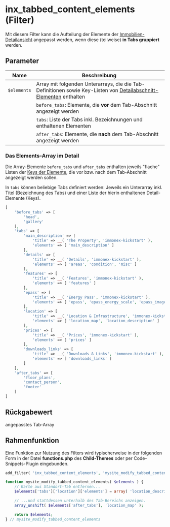 # inx_tabbed_content_elements (Filter)

Mit diesem Filter kann die Aufteilung der Elemente der [Immobilien-Detailansicht](/komponenten/detailansicht) angepasst werden, wenn diese (teilweise) **in Tabs gruppiert** werden.

## Parameter

| Name | Beschreibung |
| ---- | ------------ |
| `$elements` | Array mit folgenden Unterarrays, die die Tab-Definitionen sowie Key-Listen von [Detailabschnitt-Elementen](/komponenten/detailansicht#elemente-abschnitte) enthalten |
| | `before_tabs`: Elemente, die **vor** dem Tab-Abschnitt angezeigt werden |
| | `tabs`: Liste der Tabs inkl. Bezeichnungen und enthaltenen Elementen |
| | `after_tabs`: Elemente, die **nach** dem Tab-Abschnitt angezeigt werden |

### Das Elements-Array im Detail

Die Array-Elemente `before_tabs` und `after_tabs` enthalten jeweils "flache" Listen der [Keys der Elemente](/komponenten/detailansicht#elemente-abschnitte), die vor bzw. nach dem Tab-Abschnitt angezeigt werden sollen.

In `tabs` können beliebige Tabs definiert werden: Jeweils ein Unterarray inkl. Titel (Bezeichnung des Tabs) und einer Liste der hierin enthaltenen Detail-Elemente (Keys).

```php
[
	'before_tabs' => [
		'head',
		'gallery'
	],
	'tabs' => [
		'main_description' => [
			'title' => __( 'The Property', 'immonex-kickstart' ),
			'elements' => [ 'main_description' ]
		],
		'details' => [
			'title' => __( 'Details', 'immonex-kickstart' ),
			'elements' => [ 'areas', 'condition', 'misc' ]
		],
		'features' => [
			'title' => __( 'Features', 'immonex-kickstart' ),
			'elements' => [ 'features' ]
		],
		'epass' => [
			'title' => __( 'Energy Pass', 'immonex-kickstart' ),
			'elements' => [ 'epass', 'epass_energy_scale', 'epass_images' ]
		],
		'location' => [
			'title' => __( 'Location & Infrastructure', 'immonex-kickstart' ),
			'elements' => [ 'location_map', 'location_description' ]
		],
		'prices' => [
			'title' => __( 'Prices', 'immonex-kickstart' ),
			'elements' => [ 'prices' ]
		],
		'downloads_links' => [
			'title' => __( 'Downloads & Links', 'immonex-kickstart' ),
			'elements' => [ 'downloads_links' ]
		]
	],
	'after_tabs' => [
		'floor_plans',
		'contact_person',
		'footer'
	]
]
```

## Rückgabewert

angepasstes Tab-Array

## Rahmenfunktion

Eine Funktion zur Nutzung des Filters wird typischerweise in der folgenden Form in der Datei **functions.php** des **Child-Themes** oder per Code-Snippets-Plugin eingebunden.

```php
add_filter( 'inx_tabbed_content_elements', 'mysite_modify_tabbed_content_elements' );

function mysite_modify_tabbed_content_elements( $elements ) {
	// Karte aus Standort-Tab entfernen...
	$elements['tabs']['location']['elements'] = array( 'location_description' );

	// ...und stattdessen unterhalb des Tab-Bereichs anzeigen.
	array_unshift( $elements['after_tabs'], 'location_map' );

	return $elements;
} // mysite_modify_tabbed_content_elements
```
